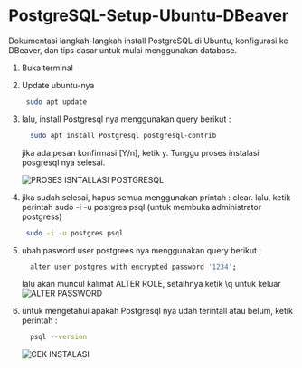 # PostgreSQL-Setup-Ubuntu-DBeaver

Dokumentasi langkah-langkah install PostgreSQL di Ubuntu, konfigurasi ke DBeaver, dan tips dasar untuk mulai menggunakan database.

1. Buka terminal
2. Update ubuntu-nya
    ```bash
     sudo apt update
     ```
3. lalu, install Postgresql nya menggunakan query berikut :
   ```bash
     sudo apt install Postgresql postgresql-contrib
     ```
   jika ada pesan konfirmasi [Y/n], ketik y. Tunggu proses instalasi posgresql nya selesai.

    ![PROSES ISNTALLASI POSTGRESQL]()
   
5. jika sudah selesai, hapus semua menggunakan printah : clear. lalu, ketik perintah sudo -i -u postgres psql (untuk membuka administrator postgress)
    ```bash
     sudo -i -u postgres psql
     ```
6. ubah pasword user postgrees nya menggunakan query berikut :
   ```bash
     alter user postgres with encrypted password '1234';
     ```
   lalu akan muncul kalimat ALTER ROLE, setalhnya ketik \q untuk keluar
   ![ALTER PASSWORD]()

7. untuk mengetahui apakah Postgresql nya udah terintall atau belum, ketik perintah :
   ```bash
     psql --version
     ```
    ![CEK INSTALASI]()







